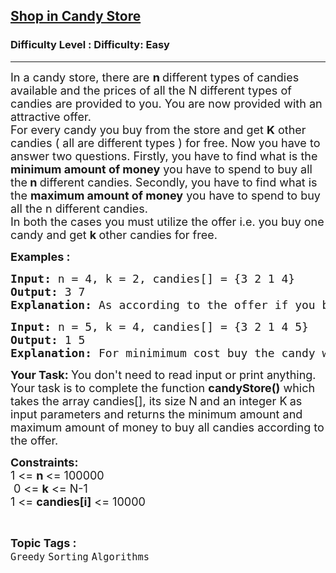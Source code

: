 <h2><a href="https://www.geeksforgeeks.org/problems/shop-in-candy-store1145/1?">Shop in Candy Store</a></h2><h3>Difficulty Level : Difficulty: Easy</h3><hr><div class="problems_problem_content__Xm_eO"><p><span style="font-size: 18px;">In a candy store, there are <strong>n </strong>different types of candies available and the prices of all the N different types of candies are provided to you. You are now provided with an attractive offer.<br>For every candy you buy from the store and get <strong>K</strong> other candies ( all are different types ) for free. Now you have to answer two questions. Firstly, you have to find what is the <strong>minimum amount of money</strong> you have to spend to buy all the<strong> n </strong>different candies. Secondly, you have to find what is the <strong>maximum amount of money</strong> you have to spend to buy all the n different candies.<br>In both the cases you must utilize the offer i.e. you buy one candy and get <strong>k </strong>other candies for free.</span></p>
<p><strong><span style="font-size: 18px;">Examples : <br></span></strong></p>
<pre><span style="font-size: 18px;"><strong>Input: </strong>n = 4, k = 2, candies[] = {3 2 1 4}</span>
<span style="font-size: 18px;"><strong>Output: </strong></span><span style="font-size: 18px;">3 7<br></span><span style="font-size: 18px;"><strong>Explanation: </strong>As according to the offer if you buy one candy you can take at most two  more for free. So in the first case, you buy the candy which costs 1 and takes candies worth 3 and 4 for free, also you buy candy worth 2 as well.So <strong>min cost</strong> : 1+2 =3. In the second case, you can buy the candy which costs 4 and takes candies worth 1 and 2 for free, also you need to buy candy worth 3 as well. So <strong>max cost :</strong> 3+4 =7.</span></pre>
<pre><span style="font-size: 18px;"><strong>Input:</strong> </span><span style="font-size: 18px;">n = 5, k = 4, </span><span style="font-size: 18px;">candies[] = {3 2 1 4 5}</span><span style="font-size: 18px;"><strong>
Output:</strong> </span><span style="font-size: 18px;">1 5
<strong>Explanation: </strong></span><span style="font-size: 18px;">For minimimum cost buy the candy with the cost 1 and get all the other candies for free. For maximum cost buy the candy with the cost 5 and get all other candies for free.</span>
</pre>
<p><span style="font-size: 18px;"><strong>Your Task: </strong></span><span style="font-size: 18px;">You don't need to read input or print anything. Your task is to complete the function <strong>candyStore()</strong>&nbsp;which takes the array candies[], its size N<strong>&nbsp;</strong>and an integer K<strong>&nbsp;</strong>as input parameters&nbsp;and returns the minimum amount and maximum amount of money to buy all candies according to the offer.<br></span></p>
<p><span style="font-size: 18px;"><strong>Constraints:</strong><br>1 &lt;= <strong>n </strong>&lt;= 100000<br>&nbsp;0 &lt;= <strong>k</strong> &lt;= N-1<br>1 &lt;= <strong>candies[i]</strong>&nbsp;&lt;= 10000</span></p></div><br><p><span style=font-size:18px><strong>Topic Tags : </strong><br><code>Greedy</code>&nbsp;<code>Sorting</code>&nbsp;<code>Algorithms</code>&nbsp;